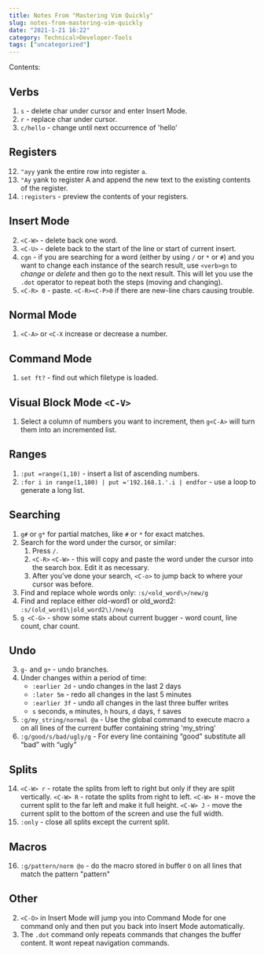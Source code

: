 ```yaml
---
title: Notes From "Mastering Vim Quickly"
slug: notes-from-mastering-vim-quickly
date: "2021-1-21 16:22"
category: Technical>Developer-Tools
tags: ["uncategorized"]
---
```


Contents:
<TOCInline toc={props.toc} exclude="Overview" toHeading={2} />

## Verbs

1.  `s` - delete char under cursor and enter Insert Mode.
2.  `r` - replace char under cursor.
3.  `c/hello` - change until next occurrence of 'hello'

## Registers

12. `"ayy` yank the entire row into register `a`.
13. `"Ay` yank to register A and append the new text to the existing contents of
    the register.
14. `:registers` - preview the contents of your registers.

## Insert Mode

2. `<C-W>` - delete back one word.
3. `<C-U>` - delete back to the start of the line or start of current insert.
4. `cgn` - if you are searching for a word (either by using `/` or `*` or `#`)
   and you want to change each instance of the search result, use `<verb>gn` to
   _change_ or _delete_ and then go to the next result. This will let you use
   the `.dot` operator to repeat both the steps (moving and changing).
5. `<C-R> 0` - paste. `<C-R><C-P>0` if there are new-line chars causing
   trouble.

## Normal Mode

1. `<C-A>` or `<C-X` increase or decrease a number.

## Command Mode

1. `set ft?` - find out which filetype is loaded.

## Visual Block Mode `<C-V>`

1. Select a column of numbers you want to increment, then `g<C-A>` will turn
   them into an incremented list.

## Ranges

1. `:put =range(1,10)` - insert a list of ascending numbers.
2. `:for i in range(1,100) | put ='192.168.1.'.i | endfor` - use a loop to
   generate a long list.

## Searching

1.  `g#` or `g*` for partial matches, like `#` or `*` for exact matches.
2.  Search for the word under the cursor, or similar:
    1. Press `/`.
    2. `<C-R>` `<C-W>` - this will copy and paste the word under the cursor
       into the search box. Edit it as necessary.
    3. After you've done your search, `<C-o>` to jump back to where your cursor
       was before.
3.  Find and replace whole words only: `:s/<old_word\>/new/g`
4.  Find and replace either old-word1 or old_word2: `:s/(old_word1\|old_word2\)/new/g`
5.  `g <C-G>` - show some stats about current bugger - word count, line count,
    char count.

## Undo

3.  `g-` and `g+` - undo branches.
4.  Under changes within a period of time:
    - `:earlier 2d` - undo changes in the last 2 days
    - `:later 5m` - redo all changes in the last 5 minutes
    - `:earlier 3f` - undo all changes in the last three buffer writes
    - `s` seconds, `m` minutes, `h` hours, `d` days, `f` saves
5.  `:g/my_string/normal @a` - Use the global command to execute macro `a` on
    all lines of the current buffer containing string 'my_string'
6.  `:g/good/s/bad/ugly/g` - For every line containing “good” substitute all
    “bad” with “ugly”

## Splits

14. `<C-W> r` - rotate the splits from left to right but only if they are split
    vertically. `<C-W> R` - rotate the splits from right to left. `<C-W> H` -
    move the current split to the far left and make it full height. `<C-W> J` -
    move the current split to the bottom of the screen and use the full width.
15. `:only` - close all splits except the current split.

## Macros

16. `:g/pattern/norm @o` - do the macro stored in buffer `O` on all lines that
    match the pattern "pattern"

## Other

2.  `<C-O>` in Insert Mode will jump you into Command Mode for one command only
    and then put you back into Insert Mode automatically.
3.  The `.dot` command only repeats commands that changes the buffer content. It
    wont repeat navigation commands.
